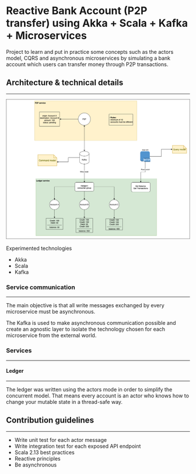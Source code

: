 # Reactive Bank Account (P2P transfer) using Akka + Scala + Kafka + Microservices

Project to learn and put in practice some concepts such as the actors model, CQRS and asynchronous microservices by simulating a bank account which users can transfer money through P2P transactions.

## Architecture & technical details
* * *

![Project Architecture](docs/architecture.png)

Experimented technologies

- Akka
- Scala
- Kafka


### Service communication
* * *
The main objective is that all write messages exchanged by every microservice must be asynchronous. 

The Kafka is used to make asynchronous communication possible and create an agnostic layer to isolate the technology chosen for each microservice from the external world.

### Services
* * * 

#### Ledger
* * *

The ledger was written using the actors mode in order to simplify the concurrent model. That means every account is an actor who knows how to
change your mutable state in a thread-safe way.


## Contribution guidelines
* * *

* Write unit test for each actor message
* Write integration test for each exposed API endpoint
* Scala 2.13 best practices  
* Reactive principles
* Be asynchronous
